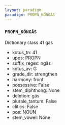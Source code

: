 ```yaml
---
layout: paradigm
paradigm: PROPN_KÖNGÄS
---
```

### ` PROPN_KÖNGÄS `

Dictionary class 41 gäs
* kotus_tn: 41
* upos: PROPN
* suffix_regex: ngäs
* kotus_av: G
* grade_dir: strengthen
* harmony: front
* possessive: False
* stem_diphthong: None
* deletion: gäs
* plurale_tantum: False
* clitics: False
* pos: NOUN
* stem_vowel: None
